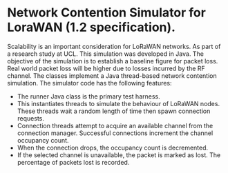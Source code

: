 # Network Contention Simulator for LoraWAN (1.2 specification).

Scalability is an important consideration for LoRaWAN networks. As part of a research study at UCL. This simulation was developed in Java. 
The objective of the simulation is to establish a baseline figure for packet loss. Real world packet loss will be higher due 
to losses incurred by the RF channel. The classes implement a Java thread-based network contention simulation. 
The simulator code has the following features:

* The runner Java class is the primary test harness.
* This instantiates threads to simulate the behaviour of LoRaWAN nodes. These threads wait a random length of time then spawn connection requests.
* Connection threads attempt to acquire an available channel from the connection manager. Successful connections increment the channel occupancy count.
* When the connection drops, the occupancy count is decremented.
* If the selected channel is unavailable, the packet is marked as lost. The percentage of packets lost is recorded.
